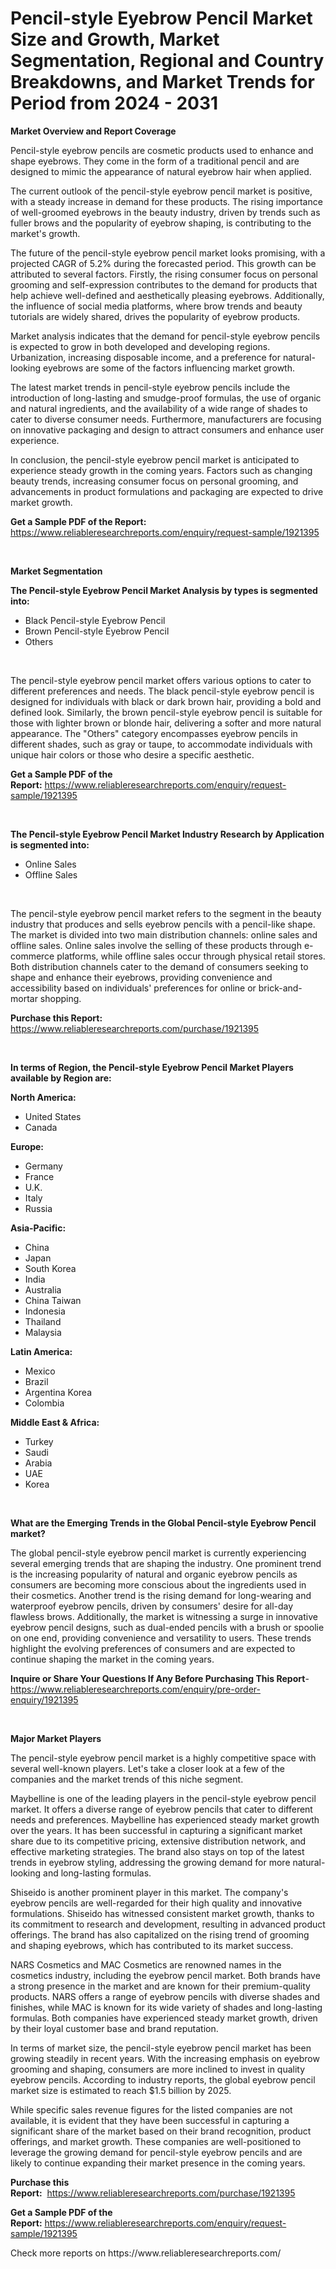 <p><h1>Pencil-style Eyebrow Pencil Market Size and Growth, Market Segmentation, Regional and Country Breakdowns, and Market Trends for Period from 2024 -  2031</h1></p><p><strong>Market Overview and Report Coverage</strong></p>
<p><p>Pencil-style eyebrow pencils are cosmetic products used to enhance and shape eyebrows. They come in the form of a traditional pencil and are designed to mimic the appearance of natural eyebrow hair when applied.</p><p>The current outlook of the pencil-style eyebrow pencil market is positive, with a steady increase in demand for these products. The rising importance of well-groomed eyebrows in the beauty industry, driven by trends such as fuller brows and the popularity of eyebrow shaping, is contributing to the market's growth.</p><p>The future of the pencil-style eyebrow pencil market looks promising, with a projected CAGR of 5.2% during the forecasted period. This growth can be attributed to several factors. Firstly, the rising consumer focus on personal grooming and self-expression contributes to the demand for products that help achieve well-defined and aesthetically pleasing eyebrows. Additionally, the influence of social media platforms, where brow trends and beauty tutorials are widely shared, drives the popularity of eyebrow products.</p><p>Market analysis indicates that the demand for pencil-style eyebrow pencils is expected to grow in both developed and developing regions. Urbanization, increasing disposable income, and a preference for natural-looking eyebrows are some of the factors influencing market growth.</p><p>The latest market trends in pencil-style eyebrow pencils include the introduction of long-lasting and smudge-proof formulas, the use of organic and natural ingredients, and the availability of a wide range of shades to cater to diverse consumer needs. Furthermore, manufacturers are focusing on innovative packaging and design to attract consumers and enhance user experience.</p><p>In conclusion, the pencil-style eyebrow pencil market is anticipated to experience steady growth in the coming years. Factors such as changing beauty trends, increasing consumer focus on personal grooming, and advancements in product formulations and packaging are expected to drive market growth.</p></p>
<p><strong>Get a Sample PDF of the Report:</strong> <a href="https://www.reliableresearchreports.com/enquiry/request-sample/1921395">https://www.reliableresearchreports.com/enquiry/request-sample/1921395</a></p>
<p>&nbsp;</p>
<p><strong>Market Segmentation</strong></p>
<p><strong>The Pencil-style Eyebrow Pencil Market Analysis by types is segmented into:</strong></p>
<p><ul><li>Black Pencil-style Eyebrow Pencil</li><li>Brown Pencil-style Eyebrow Pencil</li><li>Others</li></ul></p>
<p>&nbsp;</p>
<p><p>The pencil-style eyebrow pencil market offers various options to cater to different preferences and needs. The black pencil-style eyebrow pencil is designed for individuals with black or dark brown hair, providing a bold and defined look. Similarly, the brown pencil-style eyebrow pencil is suitable for those with lighter brown or blonde hair, delivering a softer and more natural appearance. The "Others" category encompasses eyebrow pencils in different shades, such as gray or taupe, to accommodate individuals with unique hair colors or those who desire a specific aesthetic.</p></p>
<p><strong>Get a Sample PDF of the Report:</strong>&nbsp;<a href="https://www.reliableresearchreports.com/enquiry/request-sample/1921395">https://www.reliableresearchreports.com/enquiry/request-sample/1921395</a></p>
<p>&nbsp;</p>
<p><strong>The Pencil-style Eyebrow Pencil Market Industry Research by Application is segmented into:</strong></p>
<p><ul><li>Online Sales</li><li>Offline Sales</li></ul></p>
<p>&nbsp;</p>
<p><p>The pencil-style eyebrow pencil market refers to the segment in the beauty industry that produces and sells eyebrow pencils with a pencil-like shape. The market is divided into two main distribution channels: online sales and offline sales. Online sales involve the selling of these products through e-commerce platforms, while offline sales occur through physical retail stores. Both distribution channels cater to the demand of consumers seeking to shape and enhance their eyebrows, providing convenience and accessibility based on individuals' preferences for online or brick-and-mortar shopping.</p></p>
<p><strong>Purchase this Report:</strong>&nbsp; <a href="https://www.reliableresearchreports.com/purchase/1921395">https://www.reliableresearchreports.com/purchase/1921395</a></p>
<p>&nbsp;</p>
<p><strong>In terms of Region, the Pencil-style Eyebrow Pencil Market Players available by Region are:</strong></p>
<p>
    <p> <strong> North America: </strong>
        <ul>
            <li>United States</li>
            <li>Canada</li>
        </ul>
        </p> 
    <p> <strong> Europe: </strong>
        <ul>
            <li>Germany</li>
            <li>France</li>
            <li>U.K.</li>
            <li>Italy</li>
            <li>Russia</li>
        </ul>
        </p> 
    <p> <strong> Asia-Pacific: </strong>
        <ul>
            <li>China</li>
            <li>Japan</li>
            <li>South Korea</li>
            <li>India</li>
            <li>Australia</li>
            <li>China Taiwan</li>
            <li>Indonesia</li>
            <li>Thailand</li>
            <li>Malaysia</li>
        </ul>
        </p> 
    <p> <strong> Latin America: </strong>
        <ul>
            <li>Mexico</li>
            <li>Brazil</li>
            <li>Argentina Korea</li>
            <li>Colombia</li>
        </ul>
        </p> 
    <p> <strong> Middle East & Africa: </strong>
        <ul>
            <li>Turkey</li>
            <li>Saudi</li>
            <li>Arabia</li>
            <li>UAE</li>
            <li>Korea</li>
        </ul>
    </p>
    </p>
<p>&nbsp;</p>
<p><strong>What are the Emerging Trends in the Global Pencil-style Eyebrow Pencil market?</strong></p>
<p><p>The global pencil-style eyebrow pencil market is currently experiencing several emerging trends that are shaping the industry. One prominent trend is the increasing popularity of natural and organic eyebrow pencils as consumers are becoming more conscious about the ingredients used in their cosmetics. Another trend is the rising demand for long-wearing and waterproof eyebrow pencils, driven by consumers' desire for all-day flawless brows. Additionally, the market is witnessing a surge in innovative eyebrow pencil designs, such as dual-ended pencils with a brush or spoolie on one end, providing convenience and versatility to users. These trends highlight the evolving preferences of consumers and are expected to continue shaping the market in the coming years.</p></p>
<p><strong>Inquire or Share Your Questions If Any Before Purchasing This Report</strong>- <a href="https://www.reliableresearchreports.com/enquiry/pre-order-enquiry/1921395">https://www.reliableresearchreports.com/enquiry/pre-order-enquiry/1921395</a></p>
<p>&nbsp;</p>
<p><strong>Major Market Players</strong></p>
<p><p>The pencil-style eyebrow pencil market is a highly competitive space with several well-known players. Let's take a closer look at a few of the companies and the market trends of this niche segment.</p><p>Maybelline is one of the leading players in the pencil-style eyebrow pencil market. It offers a diverse range of eyebrow pencils that cater to different needs and preferences. Maybelline has experienced steady market growth over the years. It has been successful in capturing a significant market share due to its competitive pricing, extensive distribution network, and effective marketing strategies. The brand also stays on top of the latest trends in eyebrow styling, addressing the growing demand for more natural-looking and long-lasting formulas.</p><p>Shiseido is another prominent player in this market. The company's eyebrow pencils are well-regarded for their high quality and innovative formulations. Shiseido has witnessed consistent market growth, thanks to its commitment to research and development, resulting in advanced product offerings. The brand has also capitalized on the rising trend of grooming and shaping eyebrows, which has contributed to its market success.</p><p>NARS Cosmetics and MAC Cosmetics are renowned names in the cosmetics industry, including the eyebrow pencil market. Both brands have a strong presence in the market and are known for their premium-quality products. NARS offers a range of eyebrow pencils with diverse shades and finishes, while MAC is known for its wide variety of shades and long-lasting formulas. Both companies have experienced steady market growth, driven by their loyal customer base and brand reputation.</p><p>In terms of market size, the pencil-style eyebrow pencil market has been growing steadily in recent years. With the increasing emphasis on eyebrow grooming and shaping, consumers are more inclined to invest in quality eyebrow pencils. According to industry reports, the global eyebrow pencil market size is estimated to reach $1.5 billion by 2025.</p><p>While specific sales revenue figures for the listed companies are not available, it is evident that they have been successful in capturing a significant share of the market based on their brand recognition, product offerings, and market growth. These companies are well-positioned to leverage the growing demand for pencil-style eyebrow pencils and are likely to continue expanding their market presence in the coming years.</p></p>
<p><strong>Purchase this Report:</strong>&nbsp;&nbsp;<a href="https://www.reliableresearchreports.com/purchase/1921395">https://www.reliableresearchreports.com/purchase/1921395</a></p>
<p></p>
<p><strong>Get a Sample PDF of the Report:</strong>&nbsp;<a href="https://www.reliableresearchreports.com/enquiry/request-sample/1921395">https://www.reliableresearchreports.com/enquiry/request-sample/1921395</a></p>
<p>Check more reports on https://www.reliableresearchreports.com/</p>